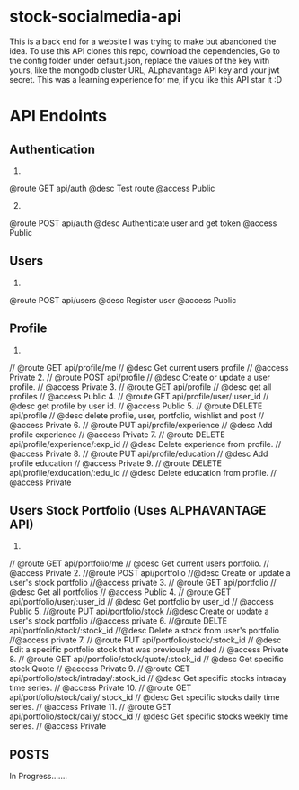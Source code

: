 # stock-socialmedia-api
This is a back end for a website I was trying to make but abandoned the idea.
To use this API clones this repo, download the dependencies, Go to the config folder under default.json, replace the values of the key with yours, like the mongodb cluster URL, ALphavantage API key and your jwt secret.
This was a learning experience for me, if you like this API star it :D

# API Endoints

## Authentication
1. 
@route  GET api/auth
@desc   Test route
@access Public

2. 
@route  POST api/auth
@desc   Authenticate user and get token
@access Public

## Users
1.
@route  POST api/users
@desc   Register user
@access Public

## Profile
1.
// @route  GET api/profile/me
// @desc   Get current users profile
// @access Private
2.
// @route  POST api/profile
// @desc   Create or update a user profile.
// @access Private
3.
// @route  GET api/profile
// @desc   get all profiles
// @access Public
4.
// @route  GET api/profile/user/:user_id
// @desc   get profile by user id.
// @access Public
5.
// @route  DELETE api/profile
// @desc   delete profile, user, portfolio, wishlist and post
// @access Private
6.
// @route  PUT api/profile/experience
// @desc   Add profile experience
// @access Private
7.
// @route  DELETE api/profile/experience/:exp_id
// @desc   Delete experience from profile.
// @access Private
8.
// @route  PUT api/profile/education
// @desc   Add profile education
// @access Private
9.
// @route  DELETE api/profile/exducation/:edu_id
// @desc   Delete education from profile.
// @access Private
 
 ## Users Stock Portfolio (Uses ALPHAVANTAGE API)
 1.
 // @route  GET api/portfolio/me
// @desc   Get current users portfolio.
// @access Private
2.
//@route POST api/portfolio
//@desc Create or update a user's stock portfolio
//@access private
3.
// @route  GET api/portfolio
// @desc   Get all portfolios
// @access Public
4.
// @route  GET api/portfolio/user/:user_id
// @desc   Get portfolio by user_id
// @access Public
5.
//@route PUT api/portfolio/stock
//@desc Create or update a user's stock portfolio
//@access private
6.
//@route DELTE api/portfolio/stock/:stock_id
//@desc Delete a stock from user's portfolio
//@access private
7.
// @route   PUT api/portfolio/stock/:stock_id
// @desc    Edit a specific portfolio stock that was previously added
// @access  Private
8.
// @route   GET api/portfolio/stock/quote/:stock_id
// @desc    Get specific stock Quote
// @access  Private
9.
// @route   GET api/portfolio/stock/intraday/:stock_id
// @desc    Get specific stocks intraday time series.
// @access  Private
10.
// @route   GET api/portfolio/stock/daily/:stock_id
// @desc    Get specific stocks daily time series.
// @access  Private
11.
// @route   GET api/portfolio/stock/daily/:stock_id
// @desc    Get specific stocks weekly time series.
// @access  Private

## POSTS
In Progress.......

 





